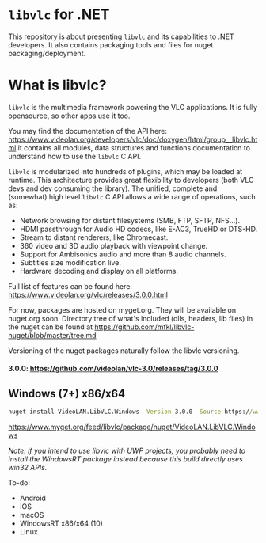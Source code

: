 # `libvlc` for .NET

This repository is about presenting `libvlc` and its capabilities to .NET developers.
It also contains packaging tools and files for nuget packaging/deployment.

# What is libvlc?

`libvlc` is the multimedia framework powering the VLC applications. It is fully opensource, so other apps use it too.

You may find the documentation of the API here: https://www.videolan.org/developers/vlc/doc/doxygen/html/group__libvlc.html
it contains all modules, data structures and functions documentation to understand how to use the `libvlc` C API.

`libvlc` is modularized into hundreds of plugins, which may be loaded at runtime. This architecture provides great flexibility to developers (both VLC devs and dev consuming the library). The unified, complete and (somewhat) high level `libvlc` C API allows a wide range of operations, such as:
- Network browsing for distant filesystems (SMB, FTP, SFTP, NFS...).
- HDMI passthrough for Audio HD codecs, like E-AC3, TrueHD or DTS-HD.
- Stream to distant renderers, like Chromecast.
- 360 video and 3D audio playback with viewpoint change.
- Support for Ambisonics audio and more than 8 audio channels.
- Subtitles size modification live.
- Hardware decoding and display on all platforms.

Full list of features can be found here: https://www.videolan.org/vlc/releases/3.0.0.html

For now, packages are hosted on myget.org. They will be available on nuget.org soon.
Directory tree of what's included (dlls, headers, lib files) in the nuget can be found at https://github.com/mfkl/libvlc-nuget/blob/master/tree.md

Versioning of the nuget packages naturally follow the libvlc versioning.

#### 3.0.0: https://github.com/videolan/vlc-3.0/releases/tag/3.0.0

## Windows (7+) x86/x64 
```cmd
nuget install VideoLAN.LibVLC.Windows -Version 3.0.0 -Source https://www.myget.org/F/libvlc/api/v3/index.json 
```
https://www.myget.org/feed/libvlc/package/nuget/VideoLAN.LibVLC.Windows

*Note: if you intend to use libvlc with UWP projects, you probably need to install the WindowsRT package instead because this build directly uses win32 APIs.*


To-do:
- Android
- iOS
- macOS
- WindowsRT x86/x64 (10)
- Linux
